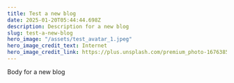 ```yaml
---
title: Test a new blog
date: 2025-01-20T05:44:44.698Z
description: Description for a new blog
slug: test-a-new-blog
hero_image: "/assets/test_avatar_1.jpeg"
hero_image_credit_text: Internet
hero_image_credit_link: https://plus.unsplash.com/premium_photo-1676385777209-1d435cc69c5a?q=80&w=1170&auto=format&fit=crop&ixlib=rb-4.0.3&ixid=M3wxMjA3fDB8MHxwaG90by1wYWdlfHx8fGVufDB8fHx8fA%3D%3D
---
```


Body for a new blog
